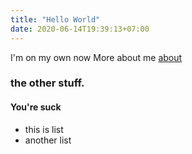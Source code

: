 ```yaml
---
title: "Hello World"
date: 2020-06-14T19:39:13+07:00 
---
```


I\'m on my own now
More about me [about](/about)

### the other stuff.

#### You're suck

* this is list
* another list